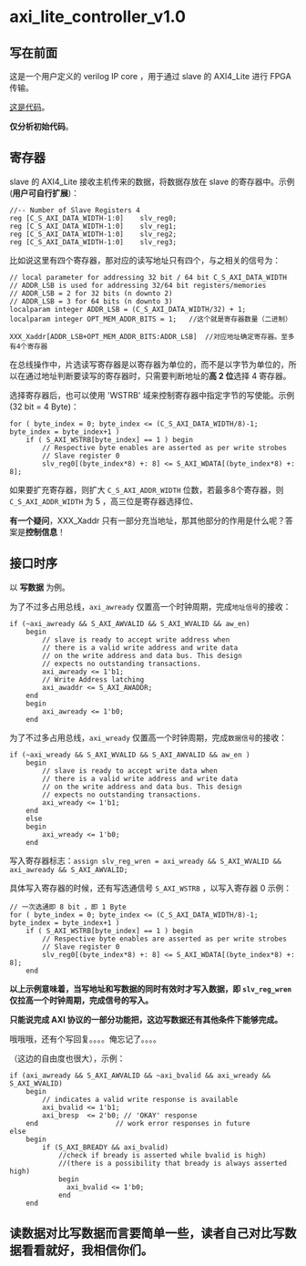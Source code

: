 # axi_lite_controller_v1.0

## 写在前面

这是一个用户定义的 verilog IP core ，用于通过 slave 的 AXI4_Lite 进行 FPGA 传输。

[这是代码](axi_lite_controller_v1.0.v)。

**仅分析初始代码**。

## 寄存器

slave 的 AXI4_Lite 接收主机传来的数据，将数据存放在 slave 的寄存器中。示例(**用户可自行扩展**)：
```
//-- Number of Slave Registers 4
reg [C_S_AXI_DATA_WIDTH-1:0]	slv_reg0;
reg [C_S_AXI_DATA_WIDTH-1:0]	slv_reg1;
reg [C_S_AXI_DATA_WIDTH-1:0]	slv_reg2;
reg [C_S_AXI_DATA_WIDTH-1:0]	slv_reg3;
```

比如说这里有四个寄存器，那对应的读写地址只有四个，与之相关的信号为：
```
// local parameter for addressing 32 bit / 64 bit C_S_AXI_DATA_WIDTH
// ADDR_LSB is used for addressing 32/64 bit registers/memories
// ADDR_LSB = 2 for 32 bits (n downto 2)
// ADDR_LSB = 3 for 64 bits (n downto 3)
localparam integer ADDR_LSB = (C_S_AXI_DATA_WIDTH/32) + 1;
localparam integer OPT_MEM_ADDR_BITS = 1;   //这个就是寄存器数量（二进制）

XXX_Xaddr[ADDR_LSB+OPT_MEM_ADDR_BITS:ADDR_LSB]  //对应地址确定寄存器。至多有4个寄存器
```

在总线操作中，片选读写寄存器是以寄存器为单位的，而不是以字节为单位的，所以在通过地址判断要读写的寄存器时，只需要判断地址的**高 2 位**选择 4 寄存器。

选择寄存器后，也可以使用 'WSTRB' 域来控制寄存器中指定字节的写使能。示例(32 bit = 4 Byte)：
```
for ( byte_index = 0; byte_index <= (C_S_AXI_DATA_WIDTH/8)-1; byte_index = byte_index+1 )
    if ( S_AXI_WSTRB[byte_index] == 1 ) begin
        // Respective byte enables are asserted as per write strobes
        // Slave register 0
        slv_reg0[(byte_index*8) +: 8] <= S_AXI_WDATA[(byte_index*8) +: 8];
```

如果要扩充寄存器，则扩大 `C_S_AXI_ADDR_WIDTH` 位数，若最多8个寄存器，则 `C_S_AXI_ADDR_WIDTH` 为 5 ，高三位是寄存器选择位、

**有一个疑问**，XXX_Xaddr 只有一部分充当地址，那其他部分的作用是什么呢？答案是**控制信息**！


## 接口时序

以 **写数据** 为例。

为了不过多占用总线，`axi_awready` 仅置高一个时钟周期，完成`地址信号`的接收：
```
if (~axi_awready && S_AXI_AWVALID && S_AXI_WVALID && aw_en)
    begin
        // slave is ready to accept write address when
        // there is a valid write address and write data
        // on the write address and data bus. This design
        // expects no outstanding transactions.
        axi_awready <= 1'b1;
        // Write Address latching
        axi_awaddr <= S_AXI_AWADDR;
    end
    begin
        axi_awready <= 1'b0;
    end
```

为了不过多占用总线，`axi_wready` 仅置高一个时钟周期，完成`数据信号`的接收：
```
if (~axi_wready && S_AXI_WVALID && S_AXI_AWVALID && aw_en )
    begin
        // slave is ready to accept write data when 
        // there is a valid write address and write data
        // on the write address and data bus. This design 
        // expects no outstanding transactions. 
        axi_wready <= 1'b1;
    end
    else
    begin
        axi_wready <= 1'b0;
    end
```

写入寄存器标志：`assign slv_reg_wren = axi_wready && S_AXI_WVALID && axi_awready && S_AXI_AWVALID;`

具体写入寄存器的时候，还有写选通信号 `S_AXI_WSTRB` ，以写入寄存器 0 示例：
```
// 一次选通即 8 bit ，即 1 Byte
for ( byte_index = 0; byte_index <= (C_S_AXI_DATA_WIDTH/8)-1; byte_index = byte_index+1 )
    if ( S_AXI_WSTRB[byte_index] == 1 ) begin
        // Respective byte enables are asserted as per write strobes
        // Slave register 0
        slv_reg0[(byte_index*8) +: 8] <= S_AXI_WDATA[(byte_index*8) +: 8];
    end
```

**以上示例意味着，当写地址和写数据的同时有效时才写入数据，即 `slv_reg_wren` 仅拉高一个时钟周期，完成信号的写入。**

**只能说完成 AXI 协议的一部分功能把，这边写数据还有其他条件下能够完成。**

哦哦哦，还有个写回复。。。。俺忘记了。。。。

（这边的自由度也很大），示例：
```
if (axi_awready && S_AXI_AWVALID && ~axi_bvalid && axi_wready && S_AXI_WVALID)
    begin
        // indicates a valid write response is available
        axi_bvalid <= 1'b1;
        axi_bresp  <= 2'b0; // 'OKAY' response 
    end                   // work error responses in future
else
    begin
        if (S_AXI_BREADY && axi_bvalid) 
            //check if bready is asserted while bvalid is high) 
            //(there is a possibility that bready is always asserted high)   
            begin
              axi_bvalid <= 1'b0; 
            end
    end
```

## **读数据**对比写数据而言要简单一些，读者自己对比写数据看看就好，我相信你们。
